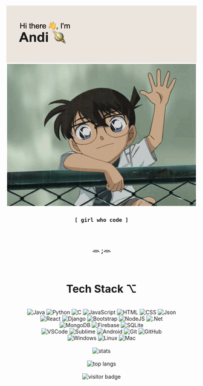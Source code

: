 <div align="center">
  <div class="header">
    <img alt="header" src="/assets/header.png" />
    <img alt="conan" src="/assets/conan.gif" />
    <h3><code>[ girl who code ]</code></h3>
    <br>
    <h3>𓁺 ;𓁺</h3>
    <br>
  </div>
  <div class="tech-stack">
    <h1>Tech Stack ⌥</h1>
    <br>
    <section>
      <img alt="Java" src="https://img.shields.io/badge/java-ED8B00.svg?style=flat-square&logo=java&logoColor=white"/>
      <img alt="Python" src="https://img.shields.io/badge/python-3776AB.svg?style=flat-square&logo=python&logoColor=white"/>
      <img alt="C" src="https://img.shields.io/badge/c-0085CA.svg?style=flat-square&logo=c&logoColor=white"/>
      <img alt="JavaScript" src="https://img.shields.io/badge/javascript-F7DF1E.svg?style=flat-square&logo=javascript&logoColor=black"/>
      <img alt="HTML" src="https://img.shields.io/badge/html-E34F26.svg?style=flat-square&logo=html5&logoColor=white"/>
      <img alt="CSS" src="https://img.shields.io/badge/css-1572B6.svg?style=flat-square&logo=css3&logoColor=white"/>
      <img alt="Json" src="https://img.shields.io/badge/json-000000.svg?style=flat-square&logo=json&logoColor=white"/>
    </section>
    <section>
      <img alt="React" src="https://img.shields.io/badge/react-61DAFB.svg?style=flat-square&logo=react&logoColor=%2320232a"/>
      <img alt="Django" src="https://img.shields.io/badge/django-292E33.svg?style=flat-square&logo=django"/>
      <img alt="Bootstrap" src="https://img.shields.io/badge/bootstrap-7952B3.svg?style=flat-square&logo=bootstrap&logoColor=white"/>
      <img alt="NodeJS" src="https://img.shields.io/badge/node.js-339933.svg?style=flat-square&logo=node.js&logoColor=white"/>
      <img alt=".Net" src="https://img.shields.io/badge/ASP.NET-5C2D91?style=flat-square&logo=.net&logoColor=white"/>
    </section>
    <section>
      <img alt="MongoDB" src ="https://img.shields.io/badge/MongoDB-4ea94b.svg?style=flat-square&logo=mongodb&logoColor=white"/>
      <img alt="Firebase" src="https://img.shields.io/badge/firebase-039BE5.svg?style=flat-square&logo=firebase"/>
      <img alt="SQLite" src ="https://img.shields.io/badge/SQLite-07405e.svg?style=flat-square&logo=sqlite&logoColor=white"/>
    </section>
    <section>
      <img alt="VSCode" src="https://img.shields.io/badge/VS Code-007ACC.svg?style=flat-square&logo=visual-studio-code&logoColor=white"/>
      <img alt="Sublime" src="https://img.shields.io/badge/sublime_text-575757.svg?style=flat-square&logo=sublime-text"/>
      <img alt="Android" src="https://img.shields.io/badge/Android Studio-3DDC84?style=flat-square&logo=android&logoColor=white"/>
      <img alt="Git" src="https://img.shields.io/badge/git-F05032.svg?style=flat-square&logo=git&logoColor=white"/>
      <img alt="GitHub" src="https://img.shields.io/badge/github-181717.svg?style=flat-square&logo=github&logoColor=white"/>
    <section>
    </section>
      <img alt="Windows" src="https://img.shields.io/badge/Windows-0078D6?style=flat-square&logo=windows&logoColor=white"/>
      <img alt="Linux" src="https://img.shields.io/badge/Linux-FCC624?style=flat-square&logo=linux&logoColor=black"/>
      <img alt="Mac" src="https://img.shields.io/badge/MacOS-292E33?style=flat-square&logo=apple&logoColor=white"/>
    </section>
  </div>
  <br>
  <div class="stats">
    <img alt="stats" src="https://github-readme-stats.vercel.app/api?username=zhininghjl&custom_title=GitHub Stats&title_color=c1af80&text_color=707070&bg_color=ece5de&border_radius=0&show_icons=true&icon_color=7e9081&count_private=true&hide=issues" width="50%"/>
    <br>
    <br>
    <img alt="top langs" src="https://github-readme-stats.vercel.app/api/top-langs/?username=zhininghjl&layout=compact&title_color=c1af80&text_color=707070&bg_color=ece5de&border_radius=0" width="50%"/>
    <br>
    <br>
    <img alt="visitor badge" src="https://badges.pufler.dev/visits/zhininghjl/zhininghjl?color=f0f0f0"/>
  </div>
</div>
